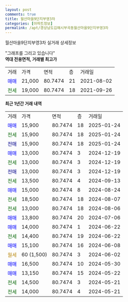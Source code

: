 ```yaml
---
layout: post
comments: true
title: 월산마을9단지부영3차
categories: [아파트정보]
permalink: /apt/경상남도김해시부곡동월산마을9단지부영3차
---
```


월산마을9단지부영3차 실거래 상세정보

<script type="text/javascript">
  google.charts.load('current', {'packages':['line', 'corechart']});
  google.charts.setOnLoadCallback(drawChart);

  function drawChart() {
    var data = new google.visualization.DataTable();
    data.addColumn('date', '거래일');
    data.addColumn('number', "매매");
    data.addColumn('number', "전세");
    data.addColumn('number', "전매");

    data.addRows([[new Date(Date.parse("2025-01-24")), 15900, null, null], [new Date(Date.parse("2025-01-24")), null, 15900, null], [new Date(Date.parse("2025-01-24")), null, null, 15900], [new Date(Date.parse("2024-12-19")), 13000, null, null], [new Date(Date.parse("2024-12-19")), null, 13000, null], [new Date(Date.parse("2024-12-19")), null, null, 13000], [new Date(Date.parse("2024-09-13")), null, 13500, null], [new Date(Date.parse("2024-08-24")), 15000, null, null], [new Date(Date.parse("2024-08-07")), null, 18500, null], [new Date(Date.parse("2024-08-06")), null, 13000, null], [new Date(Date.parse("2024-07-06")), 13800, null, null], [new Date(Date.parse("2024-06-22")), 14000, null, null], [new Date(Date.parse("2024-06-22")), null, 14400, null], [new Date(Date.parse("2024-06-08")), 15100, null, null], [new Date(Date.parse("2024-06-02")), null, null, null], [new Date(Date.parse("2024-05-30")), 16500, null, null], [new Date(Date.parse("2024-05-22")), 13150, null, null], [new Date(Date.parse("2024-05-21")), null, 14500, null], [new Date(Date.parse("2024-05-21")), null, 14000, null]]);

    var options = {
      hAxis: {
        format: 'yyyy/MM/dd'
      },    
      lineWidth: 0,
      pointsVisible: true,    
      title: '최근 1년간 유형별 실거래가 분포',
      legend: { position: 'bottom' }
    };

    var formatter = new google.visualization.NumberFormat({pattern:'###,###'} );
    formatter.format(data, 1);
    formatter.format(data, 2);
    
    setTimeout(function() {
        var chart = new google.visualization.LineChart(document.getElementById('columnchart_material'));
        chart.draw(data, (options));
        document.getElementById('loading').style.display = 'none';
    }, 200);
  }
</script>


<div id="loading" style="z-index:20; display: block; margin-left: 0px">"그래프를 그리고 있습니다"</div>
<div id="columnchart_material" style="width: 95%; margin-left: 0px; display: block"></div>
<!-- contents start -->
<b>역대 전용면적, 거래별 최고가</b>
<table class="sortable">
    <tr>
      <td>거래</td>
      <td>가격</td>
      <td>면적</td>
      <td>층</td>
      <td>거래일</td>
    </tr>
        <tr>
          <td><a style="color: blue">매매</a></td>
          <td>21,000</td>
          <td>80.7474</td>
          <td>21</td>
          <td>2021-08-02</td>
        </tr>        
        <tr>
              <td><a style="color: darkgreen">전세</a></td>
              <td>19,000</td>
              <td>80.7474</td>
              <td>18</td>
              <td>2021-09-26</td>
            </tr>        
    
</table>

<b>최근 1년간 거래 내역</b>

<table class="sortable">
    <tr>
      <td>거래</td>
      <td>가격</td>
      <td>면적</td>
      <td>층</td>
      <td>거래일</td>
    </tr>
    <tr>
      <td><a style="color: blue">매매</a></td>
      <td>15,900</td>
      <td>80.7474</td>
      <td>18</td>
      <td>2025-01-24</td>
    </tr>          <tr>
      <td><a style="color: darkgreen">전세</a></td>
      <td>15,900</td>
      <td>80.7474</td>
      <td>18</td>
      <td>2025-01-24</td>
    </tr>          <tr>
      <td><a style="color: darkblue">전매</a></td>
      <td>15,900</td>
      <td>80.7474</td>
      <td>18</td>
      <td>2025-01-24</td>
    </tr>          <tr>
      <td><a style="color: blue">매매</a></td>
      <td>13,000</td>
      <td>80.7474</td>
      <td>3</td>
      <td>2024-12-19</td>
    </tr>          <tr>
      <td><a style="color: darkgreen">전세</a></td>
      <td>13,000</td>
      <td>80.7474</td>
      <td>3</td>
      <td>2024-12-19</td>
    </tr>          <tr>
      <td><a style="color: darkblue">전매</a></td>
      <td>13,000</td>
      <td>80.7474</td>
      <td>3</td>
      <td>2024-12-19</td>
    </tr>          <tr>
      <td><a style="color: darkgreen">전세</a></td>
      <td>13,500</td>
      <td>80.7474</td>
      <td>4</td>
      <td>2024-09-13</td>
    </tr>          <tr>
      <td><a style="color: blue">매매</a></td>
      <td>15,000</td>
      <td>80.7474</td>
      <td>8</td>
      <td>2024-08-24</td>
    </tr>          <tr>
      <td><a style="color: darkgreen">전세</a></td>
      <td>18,500</td>
      <td>80.7474</td>
      <td>18</td>
      <td>2024-08-07</td>
    </tr>          <tr>
      <td><a style="color: darkgreen">전세</a></td>
      <td>13,000</td>
      <td>80.7474</td>
      <td>18</td>
      <td>2024-08-06</td>
    </tr>          <tr>
      <td><a style="color: blue">매매</a></td>
      <td>13,800</td>
      <td>80.7474</td>
      <td>20</td>
      <td>2024-07-06</td>
    </tr>          <tr>
      <td><a style="color: blue">매매</a></td>
      <td>14,000</td>
      <td>80.7474</td>
      <td>1</td>
      <td>2024-06-22</td>
    </tr>          <tr>
      <td><a style="color: darkgreen">전세</a></td>
      <td>14,400</td>
      <td>80.7474</td>
      <td>19</td>
      <td>2024-06-22</td>
    </tr>          <tr>
      <td><a style="color: blue">매매</a></td>
      <td>15,100</td>
      <td>80.7474</td>
      <td>16</td>
      <td>2024-06-08</td>
    </tr>          <tr>
      <td><a style="color: darkgoldenrod">월세</a></td>
      <td>60 (1,500)</td>
      <td>80.7474</td>
      <td>3</td>
      <td>2024-06-02</td>
    </tr>          <tr>
      <td><a style="color: blue">매매</a></td>
      <td>16,500</td>
      <td>80.7474</td>
      <td>10</td>
      <td>2024-05-30</td>
    </tr>          <tr>
      <td><a style="color: blue">매매</a></td>
      <td>13,150</td>
      <td>80.7474</td>
      <td>15</td>
      <td>2024-05-22</td>
    </tr>          <tr>
      <td><a style="color: darkgreen">전세</a></td>
      <td>14,500</td>
      <td>80.7474</td>
      <td>3</td>
      <td>2024-05-21</td>
    </tr>          <tr>
      <td><a style="color: darkgreen">전세</a></td>
      <td>14,000</td>
      <td>80.7474</td>
      <td>4</td>
      <td>2024-05-21</td>
    </tr>      </table>
<!-- contents end -->    

